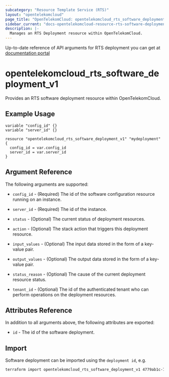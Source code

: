 ```yaml
---
subcategory: "Resource Template Service (RTS)"
layout: "opentelekomcloud"
page_title: "OpenTelekomCloud: opentelekomcloud_rts_software_deployment_v1"
sidebar_current: "docs-opentelekomcloud-resource-rts-software-deployment-v1"
description: |-
  Manages an RTS Deployment resource within OpenTelekomCloud.
---
```


Up-to-date reference of API arguments for RTS deployment you can get at
[documentation portal](https://docs.otc.t-systems.com/resource-template-service/api-ref/apis/software_configuration_management)

# opentelekomcloud_rts_software_deployment_v1

Provides an RTS software deployment resource within OpenTelekomCloud.

## Example Usage

```hcl
variable "config_id" {}
variable "server_id" {}

resource "opentelekomcloud_rts_software_deployment_v1" "mydeployment" {
  config_id = var.config_id
  server_id = var.server_id
}
```

## Argument Reference

The following arguments are supported:

* `config_id` - (Required) The id of the software configuration resource running on an instance.

* `server_id` - (Required) The id of the instance.

* `status` - (Optional) The current status of deployment resources.

* `action` - (Optional) The stack action that triggers this deployment resource.

* `input_values` - (Optional) The input data stored in the form of a key-value pair.

* `output_values` - (Optional) The output data stored in the form of a key-value pair.

* `status_reason` - (Optional) The cause of the current deployment resource status.

* `tenant_id` - (Optional) The id of the authenticated tenant who can perform operations on the deployment resources.

## Attributes Reference

In addition to all arguments above, the following attributes are exported:

* `id` - The id of the software deployment.

## Import

Software deployment can be imported using the `deployment id`, e.g.

```sh
terraform import opentelekomcloud_rts_software_deployment_v1 4779ab1c-7c1a-44b1-a02e-93dfc361b32d
```
